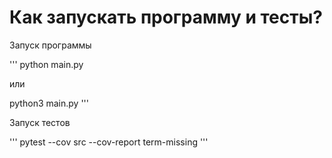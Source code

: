 # Как запускать программу и тесты?

Запуск программы

'''
python main.py

или

python3 main.py
'''

Запуск тестов

'''
pytest --cov src --cov-report term-missing
'''
